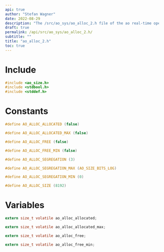 ```yaml
---
api: true
author: "Stefan Wagner"
date: 2022-08-29
description: "The /src/ao_sys/ao_alloc_2.h file of the ao real-time operating system."
draft: true
permalink: /api/src/ao_sys/ao_alloc_2.h/
subtitle: ""
title: "ao_alloc_2.h"
toc: true
---
```


# Include

```c
#include <ao_size.h>
#include <stdbool.h>
#include <stddef.h>
```

# Constants

```c
#define AO_ALLOC_ALLOCATED (false)
```

```c
#define AO_ALLOC_ALLOCATED_MAX (false)
```

```c
#define AO_ALLOC_FREE (false)
```

```c
#define AO_ALLOC_FREE_MIN (false)
```

```c
#define AO_ALLOC_SEGREGATION (3)
```

```c
#define AO_ALLOC_SEGREGATION_MAX (AO_SIZE_BITS_LOG)
```

```c
#define AO_ALLOC_SEGREGATION_MIN (0)
```

```c
#define AO_ALLOC_SIZE (8192)
```

# Variables

```c
extern size_t volatile ao_alloc_allocated;
```

```c
extern size_t volatile ao_alloc_allocated_max;
```

```c
extern size_t volatile ao_alloc_free;
```

```c
extern size_t volatile ao_alloc_free_min;
```

